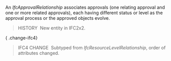 ﻿An _IfcApprovalRelationship_ associates approvals (one relating approval and one or more related approvals), each having different status or level as the approval process or the approved objects evolve.

> HISTORY&nbsp; New entity in IFC2x2.

{ .change-ifc4}
> IFC4 CHANGE&nbsp; Subtyped from _IfcResourceLevelRelationship_, order of attributes changed.
